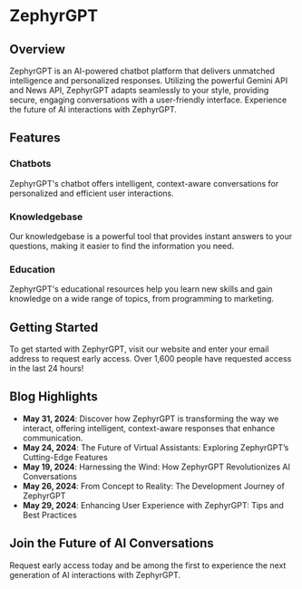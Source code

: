 # ZephyrGPT

## Overview

ZephyrGPT is an AI-powered chatbot platform that delivers unmatched intelligence and personalized responses. Utilizing the powerful Gemini API and News API, ZephyrGPT adapts seamlessly to your style, providing secure, engaging conversations with a user-friendly interface. Experience the future of AI interactions with ZephyrGPT.

## Features

### Chatbots
ZephyrGPT's chatbot offers intelligent, context-aware conversations for personalized and efficient user interactions.

### Knowledgebase
Our knowledgebase is a powerful tool that provides instant answers to your questions, making it easier to find the information you need.

### Education
ZephyrGPT's educational resources help you learn new skills and gain knowledge on a wide range of topics, from programming to marketing.

## Getting Started

To get started with ZephyrGPT, visit our website and enter your email address to request early access. Over 1,600 people have requested access in the last 24 hours!

## Blog Highlights

- **May 31, 2024**: Discover how ZephyrGPT is transforming the way we interact, offering intelligent, context-aware responses that enhance communication.
- **May 24, 2024**: The Future of Virtual Assistants: Exploring ZephyrGPT’s Cutting-Edge Features
- **May 19, 2024**: Harnessing the Wind: How ZephyrGPT Revolutionizes AI Conversations
- **May 26, 2024**: From Concept to Reality: The Development Journey of ZephyrGPT
- **May 29, 2024**: Enhancing User Experience with ZephyrGPT: Tips and Best Practices

## Join the Future of AI Conversations

Request early access today and be among the first to experience the next generation of AI interactions with ZephyrGPT.

